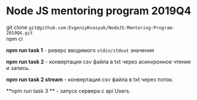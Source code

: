 # Node JS mentoring program 2019Q4

git clone ``git@github.com:EvgeniyKvasyuk/NodeJS-Mentoring-Program-2019Q4.git``   
npm ci

**npm run task 1** - реверс вводимого ``stdin/stdout`` значения

**npm run task 2**  - конвертация csv файла в txt через асинхронное чтение и запись.
 
**npm run task 2 stream**  - конвертация csv файла в txt через поток.

**npm run task 3 **  - запуск сервера с api Users. 
